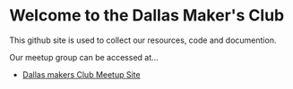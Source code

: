 # Welcome to the Dallas Maker's Club

This github site is used to collect our resources, code and documention.

Our meetup group can be accessed at...

* [Dallas makers Club Meetup Site](https://www.meetup.com/Dallas-Makers-Club-Meetup/)
